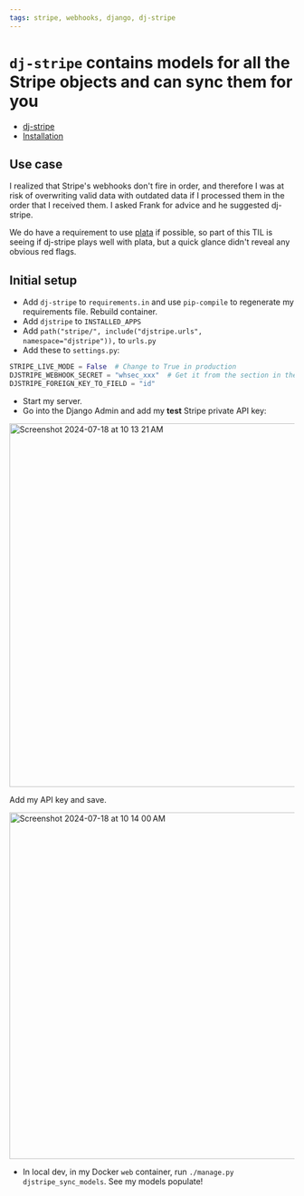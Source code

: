 ```yaml
---
tags: stripe, webhooks, django, dj-stripe
---
```

# `dj-stripe` contains models for all the Stripe objects and can sync them for you

- [dj-stripe](https://dj-stripe.dev/2.8/)
- [Installation](https://dj-stripe.dev/2.8/installation/)

## Use case 

I realized that Stripe's webhooks don't fire in order, and therefore I was at risk of overwriting valid data with outdated data if I processed them in the order that I received them. I asked Frank for advice and he suggested dj-stripe. 

We do have a requirement to use [plata](https://plata-django-shop.readthedocs.io/en/latest/) if possible, so part of this TIL is seeing if dj-stripe plays well with plata, but a quick glance didn't reveal any obvious red flags. 

## Initial setup 

- Add `dj-stripe` to `requirements.in` and use `pip-compile` to regenerate my requirements file. Rebuild container.
- Add `djstripe` to `INSTALLED_APPS`
- Add `path("stripe/", include("djstripe.urls", namespace="djstripe")),` to `urls.py`
- Add these to `settings.py`:

```py
STRIPE_LIVE_MODE = False  # Change to True in production
DJSTRIPE_WEBHOOK_SECRET = "whsec_xxx"  # Get it from the section in the Stripe dashboard where you added the webhook endpoint
DJSTRIPE_FOREIGN_KEY_TO_FIELD = "id"
```

- Start my server. 
- Go into the Django Admin and add my **test** Stripe private API key:

<img width="642" alt="Screenshot 2024-07-18 at 10 13 21 AM" src="https://github.com/user-attachments/assets/b3490d47-4be8-4bc2-a329-db9ed8d4b87c">

Add my API key and save. 

<img width="612" alt="Screenshot 2024-07-18 at 10 14 00 AM" src="https://github.com/user-attachments/assets/5f6e8e16-1b43-46ec-aa70-98c03c53348d">

- In local dev, in my Docker `web` container, run `./manage.py djstripe_sync_models`. See my models populate!
